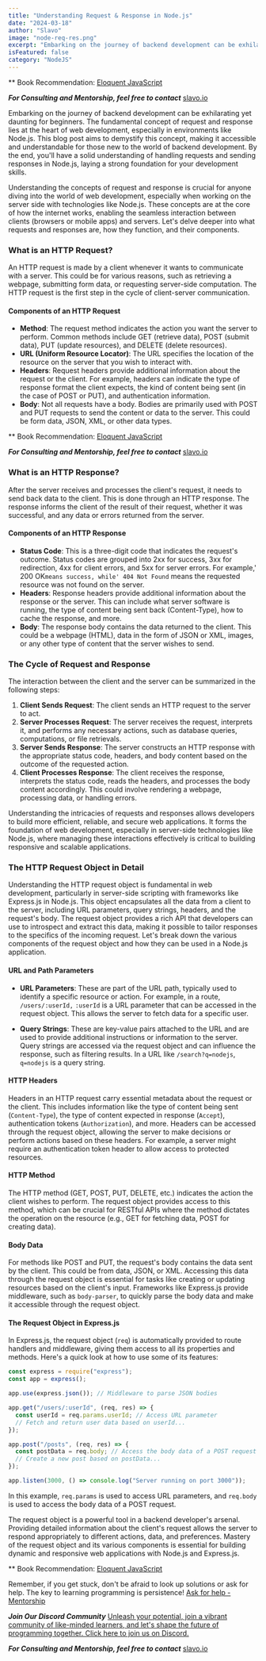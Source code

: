 ```yaml
---
title: "Understanding Request & Response in Node.js"
date: "2024-03-18"
author: "Slavo"
image: "node-req-res.png"
excerpt: "Embarking on the journey of backend development can be exhilarating yet daunting for beginners. The fundamental concept of request and response..."
isFeatured: false
category: "NodeJS"
---
```


\*\* Book Recommendation: [Eloquent JavaScript](https://amzn.to/44UeeZ6)

**_For Consulting and Mentorship, feel free to contact_** [slavo.io](/contact)

Embarking on the journey of backend development can be exhilarating yet daunting for beginners. The fundamental concept of request and response lies at the heart of web development, especially in environments like Node.js. This blog post aims to demystify this concept, making it accessible and understandable for those new to the world of backend development. By the end, you'll have a solid understanding of handling requests and sending responses in Node.js, laying a strong foundation for your development skills.

Understanding the concepts of request and response is crucial for anyone diving into the world of web development, especially when working on the server side with technologies like Node.js. These concepts are at the core of how the internet works, enabling the seamless interaction between clients (browsers or mobile apps) and servers. Let's delve deeper into what requests and responses are, how they function, and their components.

### What is an HTTP Request?

An HTTP request is made by a client whenever it wants to communicate with a server. This could be for various reasons, such as retrieving a webpage, submitting form data, or requesting server-side computation. The HTTP request is the first step in the cycle of client-server communication.

#### Components of an HTTP Request

- **Method**: The request method indicates the action you want the server to perform. Common methods include GET (retrieve data), POST (submit data), PUT (update resources), and DELETE (delete resources).
- **URL (Uniform Resource Locator)**: The URL specifies the location of the resource on the server that you wish to interact with.
- **Headers**: Request headers provide additional information about the request or the client. For example, headers can indicate the type of response format the client expects, the kind of content being sent (in the case of POST or PUT), and authentication information.
- **Body**: Not all requests have a body. Bodies are primarily used with POST and PUT requests to send the content or data to the server. This could be form data, JSON, XML, or other data types.

\*\* Book Recommendation: [Eloquent JavaScript](https://amzn.to/44UeeZ6)

**_For Consulting and Mentorship, feel free to contact_** [slavo.io](/contact)

### What is an HTTP Response?

After the server receives and processes the client's request, it needs to send back data to the client. This is done through an HTTP response. The response informs the client of the result of their request, whether it was successful, and any data or errors returned from the server.

#### Components of an HTTP Response

- **Status Code**: This is a three-digit code that indicates the request's outcome. Status codes are grouped into 2xx for success, 3xx for redirection, 4xx for client errors, and 5xx for server errors. For example,' 200 OK`means success, while' 404 Not Found` means the requested resource was not found on the server.
- **Headers**: Response headers provide additional information about the response or the server. This can include what server software is running, the type of content being sent back (Content-Type), how to cache the response, and more.
- **Body**: The response body contains the data returned to the client. This could be a webpage (HTML), data in the form of JSON or XML, images, or any other type of content that the server wishes to send.

### The Cycle of Request and Response

The interaction between the client and the server can be summarized in the following steps:

1. **Client Sends Request**: The client sends an HTTP request to the server to act.
2. **Server Processes Request**: The server receives the request, interprets it, and performs any necessary actions, such as database queries, computations, or file retrievals.
3. **Server Sends Response**: The server constructs an HTTP response with the appropriate status code, headers, and body content based on the outcome of the requested action.
4. **Client Processes Response**: The client receives the response, interprets the status code, reads the headers, and processes the body content accordingly. This could involve rendering a webpage, processing data, or handling errors.

Understanding the intricacies of requests and responses allows developers to build more efficient, reliable, and secure web applications. It forms the foundation of web development, especially in server-side technologies like Node.js, where managing these interactions effectively is critical to building responsive and scalable applications.

### The HTTP Request Object in Detail

Understanding the HTTP request object is fundamental in web development, particularly in server-side scripting with frameworks like Express.js in Node.js. This object encapsulates all the data from a client to the server, including URL parameters, query strings, headers, and the request's body. The request object provides a rich API that developers can use to introspect and extract this data, making it possible to tailor responses to the specifics of the incoming request. Let's break down the various components of the request object and how they can be used in a Node.js application.

#### URL and Path Parameters

- **URL Parameters**: These are part of the URL path, typically used to identify a specific resource or action. For example, in a route, `/users/:userId,` `:userId` is a URL parameter that can be accessed in the request object. This allows the server to fetch data for a specific user.

- **Query Strings**: These are key-value pairs attached to the URL and are used to provide additional instructions or information to the server. Query strings are accessed via the request object and can influence the response, such as filtering results. In a URL like `/search?q=nodejs`, `q=nodejs` is a query string.

#### HTTP Headers

Headers in an HTTP request carry essential metadata about the request or the client. This includes information like the type of content being sent (`Content-Type`), the type of content expected in response (`Accept`), authentication tokens (`Authorization`), and more. Headers can be accessed through the request object, allowing the server to make decisions or perform actions based on these headers. For example, a server might require an authentication token header to allow access to protected resources.

#### HTTP Method

The HTTP method (GET, POST, PUT, DELETE, etc.) indicates the action the client wishes to perform. The request object provides access to this method, which can be crucial for RESTful APIs where the method dictates the operation on the resource (e.g., GET for fetching data, POST for creating data).

#### Body Data

For methods like POST and PUT, the request's body contains the data sent by the client. This could be from data, JSON, or XML. Accessing this data through the request object is essential for tasks like creating or updating resources based on the client's input. Frameworks like Express.js provide middleware, such as `body-parser`, to quickly parse the body data and make it accessible through the request object.

#### The Request Object in Express.js

In Express.js, the request object (`req`) is automatically provided to route handlers and middleware, giving them access to all its properties and methods. Here's a quick look at how to use some of its features:

```javascript
const express = require("express");
const app = express();

app.use(express.json()); // Middleware to parse JSON bodies

app.get("/users/:userId", (req, res) => {
  const userId = req.params.userId; // Access URL parameter
  // Fetch and return user data based on userId...
});

app.post("/posts", (req, res) => {
  const postData = req.body; // Access the body data of a POST request
  // Create a new post based on postData...
});

app.listen(3000, () => console.log("Server running on port 3000"));
```

In this example, `req.params` is used to access URL parameters, and `req.body` is used to access the body data of a POST request.

The request object is a powerful tool in a backend developer's arsenal. Providing detailed information about the client's request allows the server to respond appropriately to different actions, data, and preferences. Mastery of the request object and its various components is essential for building dynamic and responsive web applications with Node.js and Express.js.

\*\* Book Recommendation: [Eloquent JavaScript](https://amzn.to/44UeeZ6)

Remember, if you get stuck, don't be afraid to look up solutions or ask for help. The key to learning programming is persistence! [Ask for help - Mentorship](/contact)

**_Join Our Discord Community_** [Unleash your potential, join a vibrant community of like-minded learners, and let's shape the future of programming together. Click here to join us on Discord.](https://discord.gg/9zvxqj4w)

**_For Consulting and Mentorship, feel free to contact_** [slavo.io](/contact)
